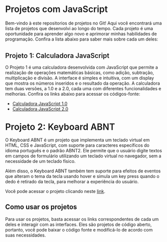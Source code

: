 <div class="markdown prose w-full break-words dark:prose-invert light">
    <h1 style=" font-weight: 600;">Projetos com JavaScript</h1>
    <p>Bem-vindo à este repositorios de projetos no Git! Aqui você encontrará uma lista de projetos que desenvolvi ao
        longo do tempo. Cada projeto é uma oportunidade para aprender algo novo e aprimorar minhas habilidades de
        programação. Confira a lista abaixo para saber mais sobre cada um deles:</p>
    <h2 style="margin-bottom: 1rem; margin-top: 2rem ;font-weight: 600;">Projeto 1: Calculadora JavaScript</h2>
    <p>O Projeto 1 é uma calculadora desenvolvida com JavaScript que permite a realização de operações matemáticas
        básicas, como adição, subtração, multiplicação e divisão. A interface é simples e intuitiva, com um display que
        mostra os números inseridos e o resultado da operação. A calculadora tem duas versões, a 1.0 e a 2.0, cada uma
        com diferentes funcionalidades e melhorias. Confira os links abaixo para acessar os códigos-fonte:</p>
    <ul>
        <li><a href="https://playful-unicorn-3b186f.netlify.app/"  target="_blank">Calculadora JavaScript 1.0</a></li>
        <li><a href="https://dreamy-granita-686602.netlify.app/"  target="_blank">Calculadora JavaScript 2.0</a></li>
    </ul>
    <h1 style="margin-bottom: 1rem; margin-top: 2rem ;font-weight: 600;">Projeto 2: Keyboard ABNT</h1>
    <p>O Keyboard ABNT é um projeto que implementa um teclado virtual em HTML, CSS e JavaScript, com suporte para
        caracteres específicos do idioma português e o padrão ABNT2. Ele permite que o usuário digite textos em campos
        de formulário utilizando um teclado virtual no navegador, sem a necessidade de um teclado físico.</p>
    <p>Além disso, o Keyboard ABNT também tem suporte para efeitos de eventos que alteram o tema da tecla usando hover e
        simula um key press quando o dedo é retirado da tecla, para melhorar a experiência do usuário.</p>
    <p>Você pode acessar o projeto clicando neste <a href="https://capable-manatee-397450.netlify.app/"
            target="_blank">link</a>.</p>
    <h2>Como usar os projetos</h2>
    <p>Para usar os projetos, basta acessar os links correspondentes de cada um deles e interagir com as interfaces.
        Eles são projetos de código aberto, portanto, você pode baixar o código fonte e modificá-lo de acordo com suas
        necessidades.</p>
</div>

